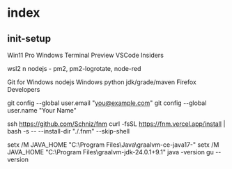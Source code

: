 
# index

## init-setup

Win11 Pro
Windows Terminal Preview
VSCode Insiders

wsl2
n
nodejs - pm2, pm2-logrotate, node-red

Git for Windows
nodejs Windows
python 
jdk/grade/maven
Firefox Developers

git config --global user.email "you@example.com"
git config --global user.name "Your Name"

ssh
https://github.com/Schniz/fnm
curl -fsSL https://fnm.vercel.app/install | bash -s -- --install-dir "./.fnm" --skip-shell

setx /M JAVA_HOME "C:\Program Files\Java\graalvm-ce-java17-<version>"
setx /M JAVA_HOME "C:\Program Files\graalvm-jdk-24.0.1+9.1"
java -version
gu --version
